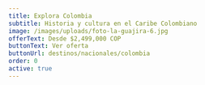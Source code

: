 ```yaml
---
title: Explora Colombia
subtitle: Historia y cultura en el Caribe Colombiano
image: /images/uploads/foto-la-guajira-6.jpg
offerText: Desde $2,499,000 COP
buttonText: Ver oferta
buttonUrl: destinos/nacionales/colombia
order: 0
active: true
---
```

